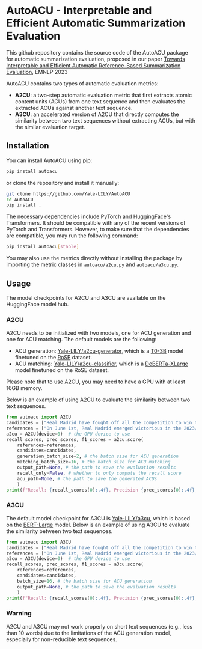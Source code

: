# AutoACU - Interpretable and Efficient Automatic Summarization Evaluation

This github repository contains the source code of the AutoACU package for automatic summarization evaluation, proposed in our paper [Towards Interpretable and Efficient Automatic Reference-Based Summarization Evaluation](https://aclanthology.org/2023.emnlp-main.1018/), EMNLP 2023


AutoACU contains two types of automatic evaluation metrics:
- **A2CU**: a two-step automatic evaluation metric that first extracts atomic content units (ACUs) from one text sequence and then evaluates the extracted ACUs against another text sequence.
- **A3CU**: an accelerated version of A2CU that directly computes the similarity between two text sequences without extracting ACUs, but with the similar evaluation target.

## Installation
You can install AutoACU using pip:
```bash
pip install autoacu
```
or clone the repository and install it manually:
```bash
git clone https://github.com/Yale-LILY/AutoACU
cd AutoACU
pip install .
```
The necessary dependencies include PyTorch and HuggingFace's Transformers.
It should be compatible with any of the recent versions of PyTorch and Transformers.
However, to make sure that the dependencies are compatible,
you may run the following command:
```bash
pip install autoacu[stable]
```
You may also use the metrics directly without installing the package by importing the metric classes in `autoacu/a2cu.py` and `autoacu/a3cu.py`.

## Usage

The model checkpoints for A2CU and A3CU are available on the HuggingFace model hub.

### A2CU
A2CU needs to be initialized with two models, one for ACU generation and one for ACU matching.
The default models are the following:
- ACU generation: [Yale-LILY/a2cu-generator](https://huggingface.co/Yale-LILY/a2cu-generator), which is a [T0-3B](https://huggingface.co/bigscience/T0_3B) model finetuned on the [RoSE](https://github.com/Yale-LILY/ROSE) dataset.
- ACU matching: [Yale-LILY/a2cu-classifier](https://huggingface.co/Yale-LILY/a2cu-classifier), which is a [DeBERTa-XLarge](https://huggingface.co/microsoft/deberta-xlarge-mnli) model finetuned on the RoSE dataset.

Please note that to use A2CU, you may need to have a GPU with at least 16GB memory.

Below is an example of using A2CU to evaluate the similarity between two text sequences.
```python
from autoacu import A2CU
candidates = ["Real Madrid have fought off all the competition to win the 2023/24 UEFA Champions League after beating Borussia Dortmund 2-0 in the final at Wembley Stadium on 1 June."]
references = ["On June 1st, Real Madrid emerged victorious in the 2023/24 UEFA Champions League, defeating Borussia Dortmund 2-0 in the final at Wembley Stadium, overcoming all competitors to claim the title."]
a2cu = A2CU(device=0)  # the GPU device to use
recall_scores, prec_scores, f1_scores = a2cu.score(
    references=references,
    candidates=candidates,
    generation_batch_size=2, # the batch size for ACU generation
    matching_batch_size=16, # the batch size for ACU matching
    output_path=None, # the path to save the evaluation results
    recall_only=False, # whether to only compute the recall score
    acu_path=None, # the path to save the generated ACUs
    )
print(f"Recall: {recall_scores[0]:.4f}, Precision {prec_scores[0]:.4f}, F1: {f1_scores[0]:.4f}")
```

### A3CU
The default model checkpoint for A3CU is [Yale-LILY/a3cu](https://huggingface.co/Yale-LILY/a3cu), which is based on the [BERT-Large](https://huggingface.co/bert-large-cased) model.
Below is an example of using A3CU to evaluate the similarity between two text sequences.
```python
from autoacu import A3CU
candidates = ["Real Madrid have fought off all the competition to win the 2023/24 UEFA Champions League after beating Borussia Dortmund 2-0 in the final at Wembley Stadium on 1 June."]
references = ["On June 1st, Real Madrid emerged victorious in the 2023/24 UEFA Champions League, defeating Borussia Dortmund 2-0 in the final at Wembley Stadium, overcoming all competitors to claim the title."]
a3cu = A3CU(device=0)  # the GPU device to use
recall_scores, prec_scores, f1_scores = a3cu.score(
    references=references,
    candidates=candidates,
    batch_size=16, # the batch size for ACU generation
    output_path=None, # the path to save the evaluation results
    )
print(f"Recall: {recall_scores[0]:.4f}, Precision {prec_scores[0]:.4f}, F1: {f1_scores[0]:.4f}")
```

### Warning
A2CU and A3CU may not work properly on short text sequences (e.g., less than 10 words) due to the limitations of the ACU generation model, especially for non-reducible text sequences.
